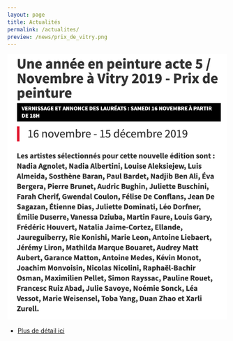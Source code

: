 ```yaml
---
layout: page
title: Actualités
permalink: /actualites/
preview: /news/prix_de_vitry.png
---
```


![picture1](/news/prix_de_vitry.png)

* [Plus de détail ici](http://galerie.vitry94.fr/expositions/details/fiche/novembre-a-vitry-2019-prix-de-peinture/section/36402/)

